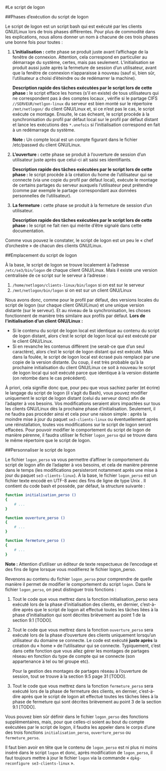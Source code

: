 #Le script de logon

##Phases d’exécution du script de logon

Le script de logon est un script bash qui est exécuté par les clients GNU/Linux lors de trois phases différentes. Pour plus de commodité dans les explications, nous allons donner un nom à chacune de ces trois phases une bonne fois pour toutes :

1. **L’initialisation :** cette phase se produit juste avant l’affichage de la fenêtre de connexion. Attention, cela correspond en particulier au démarrage du système, certes, mais pas seulement. L’initialisation se produit aussi juste après la fermeture de session d’un utilisateur, avant que la fenêtre de connexion n’apparaisse à nouveau (sauf si, bien sûr, l’utilisateur a choisi d’éteindre ou de redémarrer la machine).

    **Description rapide des tâches exécutées par le script lors de cette phase :** le script efface les homes (s’il en existe) de tous utilisateurs qui ne correspondent pas à des comptes locaux , vérifie si le partage CIFS `//SERVEUR/netlgon-linux` du serveur est bien monté sur le répertoire `/mnt/netlogon/` du client GNU/Linux et, si ce n’est pas le cas, le script exécute ce montage. Ensuite, le cas écheant, le script procède à la synchronisation du profil par défaut local sur le profil par défaut distant et lance les exécutions des `*.unefois` si l’initialisation correspond en fait à un redémarrage du système.

    **Note :** Un compte local est un compte figurant dans le fichier /etc/passwd du client GNU/Linux.

2. **L’ouverture :** cette phase se produit à l’ouverture de session d’un utilisateur juste après que celui-ci ait saisi ses identifiants.

    **Description rapide des tâches exécutées par le script lors de cette phase :** le script procède à la création du home de l’utilisateur qui se connecte (via une copie du profil par défaut local), exécute le montage de certains partages du serveur auxquels l’utilisateur peut prétendre (comme par exemple le partage correspondant aux données personnelles de l’utilisateur).

3. **La fermeture :** cette phase se produit à la fermeture de session d’un utilisateur.

    **Description rapide des tâches exécutées par le script lors de cette phase :** le script ne fait rien qui mérite d’être signalé dans cette documentation.

Comme vous pouvez le constater, le script de logon est un peu le « chef d’orchestre » de chacun des clients GNU/Linux.

##Emplacement du script de logon

À la base, le script de logon se trouve localement à l’adresse `/etc/se3/bin/logon` de chaque client GNU/Linux. Mais il existe une version centralisée de ce script sur le serveur à l’adresse :

1. `/home/netlogon/clients-linux/bin/logon` si on est sur le serveur
2. `/mnt/netlogon/bin/logon` si on est sur un client GNU/Linux

Nous avons donc, comme pour le profil par défaut, des versions locales du script de logon (sur chaque client GNU/Linux) et une unique version distante (sur le serveur). Et au niveau de la synchronisation, les choses fonctionnent de manière très similaire aux profils par défaut. **Lors de l’initialisation d’un client GNU/Linux :**

* Si le contenu du script de logon local est identique au contenu du script de logon distant, alors c’est le script de logon local qui est exécuté par le client GNU/Linux.
* Si en revanche les contenus diffèrent (ne serait-ce que d’un seul caractère), alors c’est le script de logon distant qui est exécuté. Mais dans la foulée, le script de logon local est écrasé puis remplacé par une copie de la version distante. Du coup, il est très probable qu’à la prochaine initialisation du client GNU/Linux ce soit à nouveau le script de logon local qui soit exécuté parce que identique à la version distante (on retombe dans le cas précédent).

À priori, cela signifie donc que, pour peu que vous sachiez parler (et écrire) le langage du script de logon (il s’agit du Bash), vous pouvez modifier uniquement le script de logon distant (celui du serveur donc) afin de l’adapter à vos besoins. Vos modifications seraient alors impactées sur tous les clients GNU/Linux dès la prochaine phase d’initialisation. Seulement, il ne faudra pas procéder ainsi et cela pour une raison simple : après la moindre mise à jour du paquet `se3-clients-linux` ou éventuellement après une réinstallation, toutes vos modifications sur le script de logon seront effacées. Pour pouvoir modifier le comportement du script de logon de manière pérenne, il faudra utiliser le fichier `logon_perso` qui se trouve dans le même répertoire que le script de logon.

##Personnaliser le script de logon


Le fichier `logon_perso` va vous permettre d’affiner le comportement du script de logon afin de l’adapter à vos besoins, et cela de manière pérenne dans le temps (les modifications persisteront notamment après une mise à jour du paquet `se3-clients-linux`). À la base, le fichier `logon_perso` est un fichier texte encodé en UTF-8 avec des fins de ligne de type Unix . Il contient du code bash et possède, par défaut, la structure suivante :

```sh
function initialisation_perso ()
{
    # ...
}

function ouverture_perso ()
{
    # ...
}

function fermeture_perso ()
{
    # ...
}
```
**Note :** Attention d’utiliser un éditeur de texte respectueux de l’encodage et des fins de ligne lorsque vous modifierez le fichier logon_perso.

Revenons au contenu du fichier `logon_perso` pour comprendre de quelle manière il permet de modifier le comportement du script `logon`. Dans le fichier `logon_perso`, on peut distinguer trois fonctions :

1. Tout le code que vous mettrez dans la fonction initialisation_perso sera exécuté lors de la phase d’initialisation des clients, en dernier, c’est-à-dire après que le script de logon ait effectué toutes les tâches liées à la phase d’initialisation qui sont décrites brièvement au point 1 de la section 9.1 [TODO].

2. Tout le code que vous mettrez dans la fonction `ouverture_perso` sera exécuté lors de la phase d’ouverture des clients uniquement lorsqu’un utilisateur du domaine se connecte. Le code est exécuté **juste après** la création du « home » de l’utilisateur qui se connecte. Typiquement, c’est dans cette fonction que vous allez gérer les montages de partages réseau en fonction du type de compte qui se connecte (son appartenance à tel ou tel groupe etc).

    Pour la gestion des montages de partages réseau à l’ouverture de session, tout se trouve à la section 9.5 page 31 [TODO].

3. Tout le code que vous mettrez dans la fonction `fermeture_perso` sera exécuté lors de la phase de fermeture des clients, en dernier, c’est-à-dire après que le script de logon ait effectué toutes les tâches liées à la phase de fermeture qui sont décrites brièvement au point 3 de la section 9.1 [TODO].

Vous pouvez bien sûr définir dans le fichier `logon_perso` des fonctions supplémentaires, mais, pour que celles-ci soient au bout du compte exécutées par le script de logon, il faudra les appeler dans le corps d’une des trois fonctions `initialisation_perso`, `ouverture_perso` ou `fermeture_perso`.

Il faut bien avoir en tête que le contenu de `logon_perso` est ni plus ni moins inséré dans le script `logon` et donc, après modification de `logon_perso`, il faut toujours mettre à jour le fichier `logon` via la commande « `dpkg-reconfigure se3-clients-linux` ».

